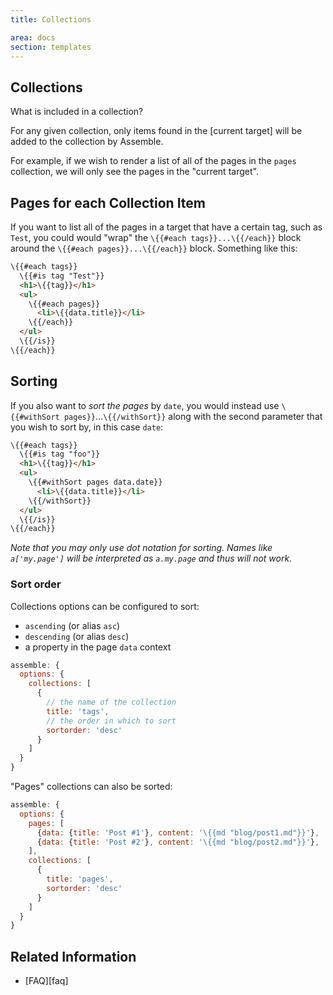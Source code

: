 ```yaml
---
title: Collections

area: docs
section: templates
---
```


## Collections

What is included in a collection?

For any given collection, only items found in the [current target] will be added to the collection by Assemble.

For example, if we wish to render a list of all of the pages in the `pages` collection, we will only see the pages in the "current target".


## Pages for each Collection Item

If you want to list all of the pages in a target that have a certain tag, such as `Test`, you could would "wrap" the `\{{#each tags}}...\{{/each}}` block around the `\{{#each pages}}...\{{/each}}`
block. Something like this:

```html
\{{#each tags}}
  \{{#is tag "Test"}}
  <h1>\{{tag}}</h1>
  <ul>
    \{{#each pages}}
      <li>\{{data.title}}</li>
    \{{/each}}
  </ul>
  \{{/is}}
\{{/each}}
```

## Sorting

If you also want to _sort the pages_ by `date`, you would instead use `\{{#withSort pages}}`...`\{{/withSort}}` along with the second parameter that you wish to sort by, in this case `date`:

```html
\{{#each tags}}
  \{{#is tag "foo"}}
  <h1>\{{tag}}</h1>
  <ul>
    \{{#withSort pages data.date}}
      <li>\{{data.title}}</li>
    \{{/withSort}}
  </ul>
  \{{/is}}
\{{/each}}
```

_Note that you may only use dot notation for sorting. Names like `a['my.page']` will be interpreted as `a.my.page` and thus will not work._

### Sort order

Collections options can be configured to sort:

* `ascending` (or alias `asc`)
* `descending` (or alias `desc`)
* a property in the page `data` context


```js
assemble: {
  options: {
    collections: [
      {
        // the name of the collection
        title: 'tags',
        // the order in which to sort
        sortorder: 'desc'
      }
    ]
  }
}
```

"Pages" collections can also be sorted:

```js
assemble: {
  options: {
    pages: [
      {data: {title: 'Post #1'}, content: '\{{md "blog/post1.md"}}'},
      {data: {title: 'Post #2'}, content: '\{{md "blog/post2.md"}}'},
    ],
    collections: [
      {
        title: 'pages',
        sortorder: 'desc'
      }
    ]
  }
}
```




## Related Information

* [FAQ][faq]
